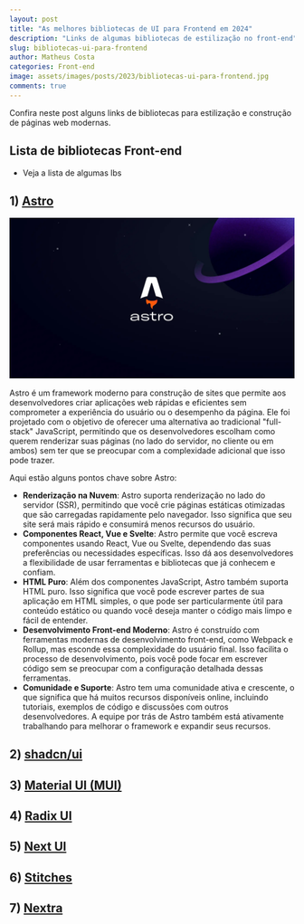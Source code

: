 ```yaml
---
layout: post
title: "As melhores bibliotecas de UI para Frontend em 2024"
description: "Links de algumas bibliotecas de estilização no front-end"
slug: bibliotecas-ui-para-frontend
author: Matheus Costa
categories: Front-end
image: assets/images/posts/2023/bibliotecas-ui-para-frontend.jpg
comments: true
---
```


Confira neste post alguns links de bibliotecas para estilização e construção de páginas web modernas.

## Lista de bibliotecas Front-end

- Veja a lista de algumas lbs

## 1) [Astro](https://astro.build/)

<a href="https://astro.build/" target="_blank">
  <img src="/assets/images/posts/2023/astro-build.jpeg" alt="Astro">
</a>

Astro é um framework moderno para construção de sites que permite aos desenvolvedores criar aplicações web rápidas e eficientes sem comprometer a experiência do usuário ou o desempenho da página. Ele foi projetado com o objetivo de oferecer uma alternativa ao tradicional "full-stack" JavaScript, permitindo que os desenvolvedores escolham como querem renderizar suas páginas (no lado do servidor, no cliente ou em ambos) sem ter que se preocupar com a complexidade adicional que isso pode trazer.

Aqui estão alguns pontos chave sobre Astro:

- **Renderização na Nuvem**: Astro suporta renderização no lado do servidor (SSR), permitindo que você crie páginas estáticas otimizadas que são carregadas rapidamente pelo navegador. Isso significa que seu site será mais rápido e consumirá menos recursos do usuário.
- **Componentes React, Vue e Svelte**: Astro permite que você escreva componentes usando React, Vue ou Svelte, dependendo das suas preferências ou necessidades específicas. Isso dá aos desenvolvedores a flexibilidade de usar ferramentas e bibliotecas que já conhecem e confiam.
- **HTML Puro**: Além dos componentes JavaScript, Astro também suporta HTML puro. Isso significa que você pode escrever partes de sua aplicação em HTML simples, o que pode ser particularmente útil para conteúdo estático ou quando você deseja manter o código mais limpo e fácil de entender.
- **Desenvolvimento Front-end Moderno**: Astro é construído com ferramentas modernas de desenvolvimento front-end, como Webpack e Rollup, mas esconde essa complexidade do usuário final. Isso facilita o processo de desenvolvimento, pois você pode focar em escrever código sem se preocupar com a configuração detalhada dessas ferramentas.
- **Comunidade e Suporte**: Astro tem uma comunidade ativa e crescente, o que significa que há muitos recursos disponíveis online, incluindo tutoriais, exemplos de código e discussões com outros desenvolvedores. A equipe por trás de Astro também está ativamente trabalhando para melhorar o framework e expandir seus recursos.

## 2) [shadcn/ui](https://ui.shadcn.com/)

## 3) [Material UI (MUI)](https://mui.com/material-ui/)

## 4) [Radix UI](https://www.radix-ui.com/)

## 5) [Next UI](https://nextui.org/)

## 6) [Stitches](https://stitches.dev/)

## 7) [Nextra](https://nextra.site/)